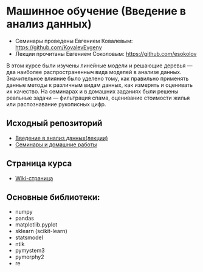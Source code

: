 # Машинное обучение (Введение в анализ данных)
* Семинары проведены Евгением Ковалевым: https://github.com/KovalevEvgeny
* Лекции прочитаны Евгением Соколовым: https://github.com/esokolov

В этом курсе были изучены линейные модели и решающие деревья — два наиболее распространенныч вида моделей в анализе данных. Значительное влияние было уделено тому, как правильно применять данные методы к различным видам данных, как измерять и оценивать их качество. На семинарах и в домашних заданиях были решены реальные задачи — фильтрация спама, оценивание стоимости жилья или распознавание рукописных цифр.

## Исходный репозиторий
* [Введение в анализ данных(лекции)](https://github.com/esokolov/ml-minor-hse)
* [Семинары и домашние работы](https://github.com/KovalevEvgeny/minor2020-iad4)

## Страница курса

* [Wiki-страница](http://wiki.cs.hse.ru/%D0%9C%D0%B0%D0%B9%D0%BD%D0%BE%D1%80_%D0%98%D0%BD%D1%82%D0%B5%D0%BB%D0%BB%D0%B5%D0%BA%D1%82%D1%83%D0%B0%D0%BB%D1%8C%D0%BD%D1%8B%D0%B9_%D0%B0%D0%BD%D0%B0%D0%BB%D0%B8%D0%B7_%D0%B4%D0%B0%D0%BD%D0%BD%D1%8B%D1%85/%D0%92%D0%B2%D0%B5%D0%B4%D0%B5%D0%BD%D0%B8%D0%B5_%D0%B2_%D0%B0%D0%BD%D0%B0%D0%BB%D0%B8%D0%B7_%D0%B4%D0%B0%D0%BD%D0%BD%D1%8B%D1%85)

## Основные библиотеки:

* numpy
* pandas
* matplotlib.pyplot
* sklearn (scikit-learn)
* statsmodel
* ntlk
* pymystem3
* pymorphy2
* re
